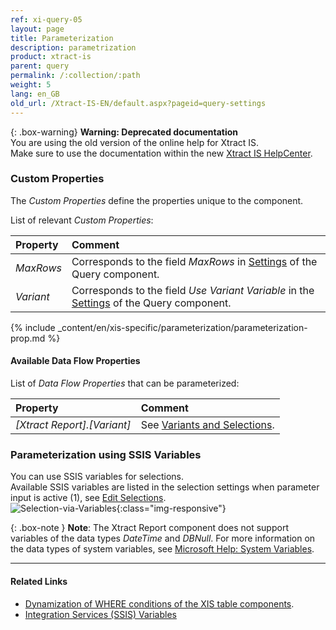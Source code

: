 ```yaml
---
ref: xi-query-05
layout: page
title: Parameterization
description: parametrization
product: xtract-is
parent: query
permalink: /:collection/:path
weight: 5
lang: en_GB
old_url: /Xtract-IS-EN/default.aspx?pageid=query-settings
---
```


{: .box-warning}
**Warning: Deprecated documentation** <br>
You are using the old version of the online help for Xtract IS.<br>
Make sure to use the documentation within the new [Xtract IS HelpCenter](https://helpcenter.theobald-software.com/xtract-is/documentation/introduction/).

### Custom Properties

The *Custom Properties* define the properties unique to the component.

List of relevant *Custom Properties*:

|Property|Comment|
|:----|:----|
| *MaxRows* | Corresponds to the field *MaxRows* in [Settings](./settings) of the Query component.|
| *Variant* | Corresponds to the field *Use Variant Variable* in the [Settings](./settings) of the Query component. |

{% include _content/en/xis-specific/parameterization/parameterization-prop.md  %}

#### Available Data Flow Properties
List of *Data Flow Properties* that can be parameterized:

|Property|Comment|
|:----|:----|
| *[Xtract Report].[Variant]*|See [Variants and Selections](./variants-and-selections).|

### Parameterization using SSIS Variables

You can use SSIS variables for selections.<br>
Available SSIS variables are listed in the selection settings when parameter input is active (1), see [Edit Selections](./variants-and-selections#edit-selections).<br> 
![Selection-via-Variables](/img/content/xis/report_selection_via_variables.png){:class="img-responsive"}

{: .box-note }
**Note**: The Xtract Report component does not support variables of the data types *DateTime* and *DBNull*. 
For more information on the data types of system variables, see [Microsoft Help: System Variables](https://docs.microsoft.com/en-us/sql/integration-services/system-variables?view=sql-server-ver15).

****
#### Related Links
- [Dynamization of WHERE conditions of the XIS table components](https://kb.theobald-software.com/tables/xtract-is-Dynamization-of-WHERE-conditions-of-the-XIS-table-components).
- [Integration Services (SSIS) Variables](https://docs.microsoft.com/en-us/sql/integration-services/integration-services-ssis-variables?view=sql-server-ver15)